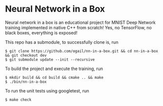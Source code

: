 
# Neural Network in a Box

Neural network in a box is an educational project for MNIST Deep Network training implemented in native C++ from scratch!  Yes, no TensorFlow, no black boxes, everything is exposed!

This repo has a submodule, to successfully clone is, run

    $ git clone https://github.com/ogail/nn-in-a-box.git && cd nn-in-a-box && git checkout dev
    $ git submodule update --init --recursive

To build the project and execute the training, run

    $ mkdir build && cd build && cmake .. && make
    $ ./bin/nn-in-a-box
    
To run the unit tests using googletest, run

    $ make check
